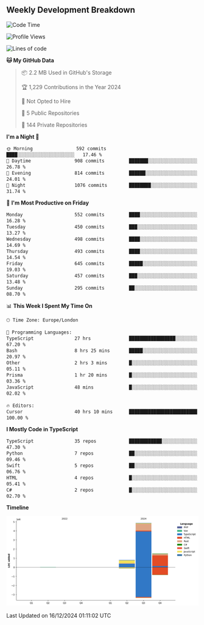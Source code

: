 


## Weekly Development Breakdown
<!--START_SECTION:waka-->
![Code Time](http://img.shields.io/badge/Code%20Time-1%2C661%20hrs%2015%20mins-blue)

![Profile Views](http://img.shields.io/badge/Profile%20Views-2-blue)

![Lines of code](https://img.shields.io/badge/From%20Hello%20World%20I%27ve%20Written-7.2%20million%20lines%20of%20code-blue)

**🐱 My GitHub Data** 

> 📦 2.2 MB Used in GitHub's Storage 
 > 
> 🏆 1,229 Contributions in the Year 2024
 > 
> 🚫 Not Opted to Hire
 > 
> 📜 5 Public Repositories 
 > 
> 🔑 144 Private Repositories 
 > 
**I'm a Night 🦉** 

```text
🌞 Morning                592 commits         ████░░░░░░░░░░░░░░░░░░░░░   17.46 % 
🌆 Daytime                908 commits         ███████░░░░░░░░░░░░░░░░░░   26.78 % 
🌃 Evening                814 commits         ██████░░░░░░░░░░░░░░░░░░░   24.01 % 
🌙 Night                  1076 commits        ████████░░░░░░░░░░░░░░░░░   31.74 % 
```
📅 **I'm Most Productive on Friday** 

```text
Monday                   552 commits         ████░░░░░░░░░░░░░░░░░░░░░   16.28 % 
Tuesday                  450 commits         ███░░░░░░░░░░░░░░░░░░░░░░   13.27 % 
Wednesday                498 commits         ████░░░░░░░░░░░░░░░░░░░░░   14.69 % 
Thursday                 493 commits         ████░░░░░░░░░░░░░░░░░░░░░   14.54 % 
Friday                   645 commits         █████░░░░░░░░░░░░░░░░░░░░   19.03 % 
Saturday                 457 commits         ███░░░░░░░░░░░░░░░░░░░░░░   13.48 % 
Sunday                   295 commits         ██░░░░░░░░░░░░░░░░░░░░░░░   08.70 % 
```


📊 **This Week I Spent My Time On** 

```text
🕑︎ Time Zone: Europe/London

💬 Programming Languages: 
TypeScript               27 hrs              █████████████████░░░░░░░░   67.20 % 
Bash                     8 hrs 25 mins       █████░░░░░░░░░░░░░░░░░░░░   20.97 % 
Other                    2 hrs 3 mins        █░░░░░░░░░░░░░░░░░░░░░░░░   05.11 % 
Prisma                   1 hr 20 mins        █░░░░░░░░░░░░░░░░░░░░░░░░   03.36 % 
JavaScript               48 mins             █░░░░░░░░░░░░░░░░░░░░░░░░   02.02 % 

🔥 Editors: 
Cursor                   40 hrs 10 mins      █████████████████████████   100.00 % 
```

**I Mostly Code in TypeScript** 

```text
TypeScript               35 repos            ████████████░░░░░░░░░░░░░   47.30 % 
Python                   7 repos             ██░░░░░░░░░░░░░░░░░░░░░░░   09.46 % 
Swift                    5 repos             ██░░░░░░░░░░░░░░░░░░░░░░░   06.76 % 
HTML                     4 repos             █░░░░░░░░░░░░░░░░░░░░░░░░   05.41 % 
C#                       2 repos             █░░░░░░░░░░░░░░░░░░░░░░░░   02.70 % 
```



**Timeline**

![Lines of Code chart](https://raw.githubusercontent.com/mars-arch/mars-arch/main/assets/bar_graph.png)


 Last Updated on 16/12/2024 01:11:02 UTC
<!--END_SECTION:waka-->
